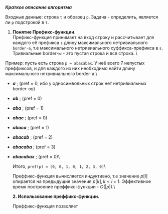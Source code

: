 ***Краткое описание алгоритма***

Входные данные: строка `t` и образец `p`. Задача - определить, является ли `p` подстрокой в `t`.

1. **Понятие Префикс-функции**.\
Префикс-функция принимает на вход строку и рассчитывает для каждого её префикса `s` длину максимального нетривиального `border-а`, т.е максимального нетривиального суффикса-префикса в `s`. Тривиальные border-ы - это пустая строка и вся строка. \

 Пример: пусть есть строка `p = abacabax`. У неё всего 7 непустых преффиксов, и для каждого из них необходимо найти длину максимального нетривиального border-a.\
- **_a_** ; (pref = 0, ибо у односимвольных строк нет нетривиальных border-ов)
- **_ab_** ; (pref = 0)
- **_aba_** ; (pref = 1)
- **_abac_** ; (pref = 0)
- **_abaca_** ; (pref = 1)
- **_abacab_** ; (pref = 2)
- **_abacaba_** ; (pref = 3)
- **_abacabax_** ; (pref = 0)\

  Итого, `pref(p) = [0, 0, 1, 0, 1, 2, 3, 0]`\

  Преффикс-функция вычисляется индуктивно, т.е значение $p[i]$ опирается на предыдущие значения $p[k], k < i + 1$.
  Эффективное время построение преффикс-функции - $O(|p|)$.\

  **2. Использование преффикс-функции.**

   Преффикс-функция позволяет 
